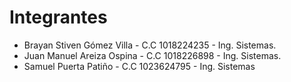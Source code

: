 # Integrantes
- Brayan Stiven Gómez Villa - C.C 1018224235 - Ing. Sistemas.
- Juan Manuel Areiza Ospina - C.C 1018226898 - Ing. Sistemas.
- Samuel Puerta Patiño - C.C 1023624795 - Ing. Sistemas 
